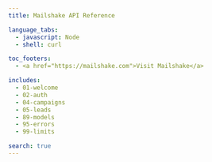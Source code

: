 ```yaml
---
title: Mailshake API Reference

language_tabs:
  - javascript: Node
  - shell: curl

toc_footers:
  - <a href="https://mailshake.com">Visit Mailshake</a>

includes:
  - 01-welcome
  - 02-auth
  - 04-campaigns
  - 05-leads
  - 89-models
  - 95-errors
  - 99-limits

search: true
---
```

